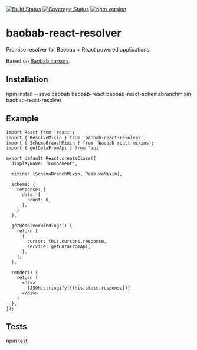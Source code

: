 [![Build Status](https://travis-ci.org/Brogency/baobab-react-resolver.svg)](https://travis-ci.org/Brogency/baobab-react-resolver)
[![Coverage Status](https://coveralls.io/repos/github/Brogency/baobab-react-resolver/badge.svg?branch=master)](https://coveralls.io/github/Brogency/baobab-react-resolver?branch=master)
[![npm version](https://badge.fury.io/js/baobab-react-resolver.svg)](https://badge.fury.io/js/baobab-react-resolver)


baobab-react-resolver
=========

Promise resolver for Baobab + React powered applications.

Based on [Baobab cursors](https://github.com/Yomguithereal/baobab).

## Installation

  npm install --save baobab baobab-react baobab-react-schemabranchmixin baobab-react-resolver

## Example

```
import React from 'react';
import { ResolveMixin } from 'baobab-react-resolver';
import { SchemaBranchMixin } from 'baobab-react-mixins';
import { getDataFromApi } from 'api'

export default React.createClass({
  displayName: 'Component',

  mixins: [SchemaBranchMixin, ResolveMixin],

  schema: {
    response: {
      data: {
        count: 0,
      },
    }
  },

  getResolverBindings() {
    return [
      {
        cursor: this.cursors.response,
        service: getDataFromApi,
      },
    ];
  },

  render() {
    return (
      <div>
        {JSON.stringify({this.state.response})}
      </div>
    )
  },
});

```


## Tests

  npm test

